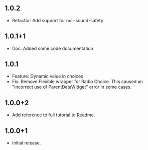 ## 1.0.2
  * Refactor: Add support for null-sound-safety

## 1.0.1+1
  * Doc: Added some code documentation

## 1.0.1
  * Feature: Dynamic value in choices
  * Fix: Remove Flexible wrapper for Radio Choice. This caused an "Incorrect use of ParentDataWidget" error in some cases.

## 1.0.0+2
  * Add reference to full tutorial to Readme.

## 1.0.0+1
  * Initial release.
